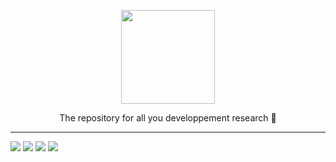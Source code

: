 <p align="center">
    <img src="https://github.com/dreamwer/research-lab/blob/master/research-lab_icon.png?raw=true" width="150"/>
</p>
<p align="center"> The repository for all you developpement research 🔬 </p>
<hr>

![](https://img.shields.io/redmine/plugin/stars/redmine_xlsx_format_issue_exporter.svg?maxAge=2592000&?longCache=true&style=social)
![](https://img.shields.io/aur/license/yaourt.svg?maxAge=2592000&longCache=true&style=social)
![](https://img.shields.io/gitter/room/nwjs/nw.js.svg?maxAge=2592000&longCache=true&style=social)
![](https://img.shields.io/badge/made%20with-%E2%9D%A4%EF%B8%8F-lightgrey.svg?longCache=true&style=social)
